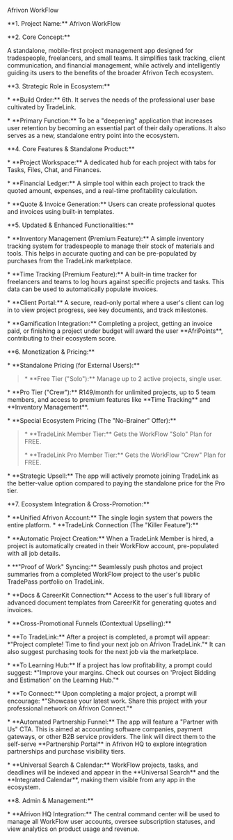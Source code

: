 Afrivon WorkFlow

\*\*1. Project Name:\*\* Afrivon WorkFlow

\*\*2. Core Concept:\*\*

A standalone, mobile-first project management app designed for
tradespeople, freelancers, and small teams. It simplifies task tracking,
client communication, and financial management, while actively and
intelligently guiding its users to the benefits of the broader Afrivon
Tech ecosystem.

\*\*3. Strategic Role in Ecosystem:\*\*

\* \*\*Build Order:\*\* 6th. It serves the needs of the professional
user base cultivated by TradeLink.

\* \*\*Primary Function:\*\* To be a "deepening" application that
increases user retention by becoming an essential part of their daily
operations. It also serves as a new, standalone entry point into the
ecosystem.

\*\*4. Core Features & Standalone Product:\*\*

\* \*\*Project Workspace:\*\* A dedicated hub for each project with tabs
for Tasks, Files, Chat, and Finances.

\* \*\*Financial Ledger:\*\* A simple tool within each project to track
the quoted amount, expenses, and a real-time profitability calculation.

\* \*\*Quote & Invoice Generation:\*\* Users can create professional
quotes and invoices using built-in templates.

\*\*5. Updated & Enhanced Functionalities:\*\*

\* \*\*Inventory Management (Premium Feature):\*\* A simple inventory
tracking system for tradespeople to manage their stock of materials and
tools. This helps in accurate quoting and can be pre-populated by
purchases from the TradeLink marketplace.

\* \*\*Time Tracking (Premium Feature):\*\* A built-in time tracker for
freelancers and teams to log hours against specific projects and tasks.
This data can be used to automatically populate invoices.

\* \*\*Client Portal:\*\* A secure, read-only portal where a user's
client can log in to view project progress, see key documents, and track
milestones.

\* \*\*Gamification Integration:\*\* Completing a project, getting an
invoice paid, or finishing a project under budget will award the user
\*\*AfriPoints\*\*, contributing to their ecosystem score.

\*\*6. Monetization & Pricing:\*\*

\* \*\*Standalone Pricing (for External Users):\*\*

> \* \*\*Free Tier ("Solo"):\*\* Manage up to 2 active projects, single
> user.

\* \*\*Pro Tier ("Crew"):\*\* R149/month for unlimited projects, up to 5
team members, and access to premium features like \*\*Time Tracking\*\*
and \*\*Inventory Management\*\*.

\* \*\*Special Ecosystem Pricing (The "No-Brainer" Offer):\*\*

> \* \*\*TradeLink Member Tier:\*\* Gets the WorkFlow "Solo" Plan for
> FREE.
>
> \* \*\*TradeLink Pro Member Tier:\*\* Gets the WorkFlow "Crew" Plan
> for FREE.

\* \*\*Strategic Upsell:\*\* The app will actively promote joining
TradeLink as the better-value option compared to paying the standalone
price for the Pro tier.

\*\*7. Ecosystem Integration & Cross-Promotion:\*\*

\* \*\*Unified Afrivon Account:\*\* The single login system that powers
the entire platform. \* \*\*TradeLink Connection (The "Killer
Feature"):\*\*

\* \*\*Automatic Project Creation:\*\* When a TradeLink Member is hired,
a project is automatically created in their WorkFlow account,
pre-populated with all job details.

\* \*\*"Proof of Work" Syncing:\*\* Seamlessly push photos and project
summaries from a completed WorkFlow project to the user's public
TradePass portfolio on TradeLink.

\* \*\*Docs & CareerKit Connection:\*\* Access to the user's full
library of advanced document templates from CareerKit for generating
quotes and invoices.

\* \*\*Cross-Promotional Funnels (Contextual Upselling):\*\*

\* \*\*To TradeLink:\*\* After a project is completed, a prompt will
appear: \*"Project complete! Time to find your next job on Afrivon
TradeLink."\* It can also suggest purchasing tools for the next job via
the marketplace.

\* \*\*To Learning Hub:\*\* If a project has low profitability, a prompt
could suggest: \*"Improve your margins. Check out courses on 'Project
Bidding and Estimation' on the Learning Hub."\*

\* \*\*To Connect:\*\* Upon completing a major project, a prompt will
encourage: \*"Showcase your latest work. Share this project with your
professional network on Afrivon Connect."\*

\* \*\*Automated Partnership Funnel:\*\* The app will feature a "Partner
with Us" CTA. This is aimed at accounting software companies, payment
gateways, or other B2B service providers. The link will direct them to
the self-serve \*\*Partnership Portal\*\* in Afrivon HQ to explore
integration partnerships and purchase visibility tiers.

\* \*\*Universal Search & Calendar:\*\* WorkFlow projects, tasks, and
deadlines will be indexed and appear in the \*\*Universal Search\*\* and
the \*\*Integrated Calendar\*\*, making them visible from any app in the
ecosystem.

\*\*8. Admin & Management:\*\*

\* \*\*Afrivon HQ Integration:\*\* The central command center will be
used to manage all WorkFlow user accounts, oversee subscription
statuses, and view analytics on product usage and revenue.
